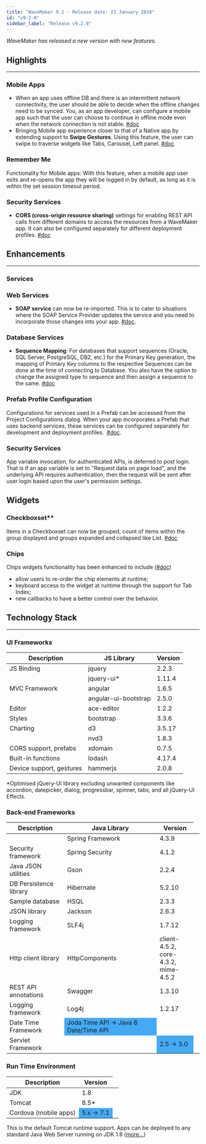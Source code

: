 ```yaml
---
title: "WaveMaker 9.2 - Release date: 23 January 2018"
id: "v9-2-0"
sidebar_label: "Release v9.2.0"
---
```

*WaveMaker has released a new version with new features.*

## Highlights
---
### Mobile Apps

*   When an app uses offline DB and there is an intermittent network connectivity, the user should be able to decide when the offline changes need to be synced. You, as an app developer, can configure a mobile app such that the user can choose to continue in offline mode even when the network connection is not stable. [#doc](/learn/hybrid-mobile/switching-offline-online-mode/)
*   Bringing Mobile app experience closer to that of a Native app by extending support to **Swipe Gestures**. Using this feature, the user can swipe to traverse widgets like Tabs, Carousel, Left panel. [#doc](/learn/hybrid-mobile/gesture-support/)

### Remember Me
Functionality for Mobile apps: With this feature, when a mobile app user exits and re-opens the app they will be logged in by default, as long as it is within the set session timeout period.

### Security Services

*   **CORS (cross-origin resource sharing)** settings for enabling REST API calls from different domains to access the resources from a WaveMaker app. It can also be configured separately for different deployment profiles. [#doc](/learn/app-development/app-security/owasp/#cors)

## Enhancements
---
### Services

### Web Services
*   **SOAP service** can now be re-imported. This is to cater to situations where the SOAP Service Provider updates the service and you need to incorporate those changes into your app. [#doc](/learn/app-development/services/web-services/working-with-soap-services/#SOAP-service-reimport).

### Database Services
*   **Sequence Mapping**: For databases that support sequences (Oracle, SQL Server, PostgreSQL, DB2, etc.) for the Primary Key generation, the mapping of Primary Key columns to the respective Sequences can be done at the time of connecting to Database. You also have the option to change the assigned type to sequence and then assign a sequence to the same. [#doc](/learn/app-development/services/database-services/working-with-databases/#map-sequences)

### Prefab Profile Configuration
Configurations for services used in a Prefab can be accessed from the Project Configurations dialog. When your app incorporates a Prefab that uses backend services, these services can be configured separately for development and deployment profiles.  [#doc](/learn/app-development/deployment/configuration-profiles/#deploy-profile).

### Security Services
App variable invocation, for authenticated APIs, is deferred to post login. That is if an app variable is set to "Request data on page load", and the underlying API requires authentication, then the request will be sent after user login based upon the user's permission settings.

## Widgets

### Checkboxset**
Items in a Checkboxset can now be grouped, count of items within the group displayed and groups expanded and collapsed like List. [#doc](/learn/app-development/widgets/form-widgets/checkboxset/)
### Chips
Chips widgets functionality has been enhanced to include ([#doc](/learn/app-development/widgets/form-widgets/chips/))
*   allow users to re-order the chip elements at runtime;
*   keyboard access to the widget at runtime through the support for Tab Index;
*   new callbacks to have a better control over the behavior.

## Technology Stack
---
### UI Frameworks

| Description | JS Library | Version |
| --- | --- | --- |
| JS Binding | jquery | 2.2.3 |
|  | jquery-ui* | 1.11.4 |
| MVC Framework | angular | 1.6.5 |
|  | angular-ui-bootstrap | 2.5.0 |
| Editor | ace-editor | 1.2.2 |
| Styles | bootstrap | 3.3.6 |
| Charting | d3 | 3.5.17 |
|  | nvd3 | 1.8.3 |
| CORS support, prefabs | xdomain | 0.7.5 |
| Built-in functions | lodash | 4.17.4 |
| Device support, gestures | hammerjs | 2.0.8 |

*Optimised jQuery-UI library excluding unwanted components like accordion, datepicker, dialog, progressbar, spinner, tabs, and all jQuery-UI Effects.

### Back-end Frameworks

| Description | Java Library | Version |
| --- | --- | --- |
|  | Spring Framework | 4.3.9 |
| Security framework | Spring Security | 4.1.2 |
| Java JSON utilities | Gson | 2.2.4 |
| DB Persistence library | Hibernate | 5.2.10 |
| Sample database | HSQL | 2.3.3 |
| JSON library | Jackson | 2.6.3 |
| Logging framework | SLF4j | 1.7.12 |
| Http client library | HttpComponents | client-4.5.2, <br> core-4.3.2, <br> mime-4.5.2 |
| REST API annotations | Swagger | 1.3.10 |
| Logging framework | Log4j | 1.2.17 |
| Date Time Framework <td bgcolor="#44aaf4"> Joda Time API -> Java 8 Date/Time API |  |
| Servlet Framework |  <td bgcolor="#44aaf4"> 2.5 -> 3.0 |

### Run Time Environment

| Description | Version |
| --- | --- |
| JDK | 1.8 |
| Tomcat | 8.5* |
| Cordova (mobile apps) <td bgcolor="#44aaf4"> 5.x -> 7.1 |

This is the default Tomcat runtime support. Apps can be deployed to any standard Java Web Server running on JDK 1.8 ([more...](/learn/app-development/deployment/deployment-web-server/))